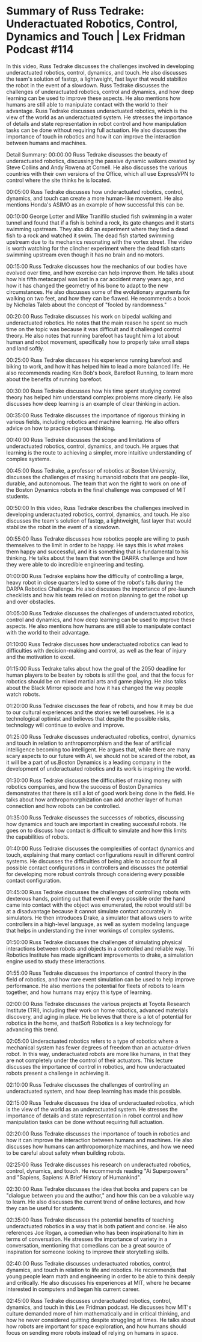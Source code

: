 # Summary of Russ Tedrake: Underactuated Robotics, Control, Dynamics and Touch | Lex Fridman Podcast #114

In this video, Russ Tedrake discusses the challenges involved in developing underactuated robotics, control, dynamics, and touch. He also discusses the team's solution of fastqp, a lightweight, fast layer that would stabilize the robot in the event of a slowdown.
Russ Tedrake discusses the challenges of underactuated robotics, control and dynamics, and how deep learning can be used to improve these aspects. He also mentions how humans are still able to manipulate contact with the world to their advantage.
Russ Tedrake discusses underactuated robotics, which is the view of the world as an underactuated system. He stresses the importance of details and state representation in robot control and how manipulation tasks can be done without requiring full actuation. He also discusses the importance of touch in robotics and how it can improve the interaction between humans and machines.

Detail Summary: 
00:00:00
Russ Tedrake discusses the beauty of underactuated robotics, discussing the passive dynamic walkers created by Steve Collins and Andy Rowena at Cornell. He also discusses the various countries with their own versions of the Office, which all use ExpressVPN to control where the site thinks he is located.

00:05:00
Russ Tedrake discusses how underactuated robotics, control, dynamics, and touch can create a more human-like movement. He also mentions Honda's ASIMO as an example of how successful this can be.

00:10:00
George Lotter and Mike Tranifilo studied fish swimming in a water tunnel and found that if a fish is behind a rock, its gate changes and it starts swimming upstream. They also did an experiment where they tied a dead fish to a rock and watched it swim. The dead fish started swimming upstream due to its mechanics resonating with the vortex street. The video is worth watching for the clincher experiment where the dead fish starts swimming upstream even though it has no brain and no motors.

00:15:00
Russ Tedrake discusses how the mechanics of our bodies have evolved over time, and how exercise can help improve them. He talks about how his fifth metacarpal was lost in a car accident many years ago, and how it has changed the geometry of his bone to adapt to the new circumstances. He also discusses some of the evolutionary arguments for walking on two feet, and how they can be flawed. He recommends a book by Nicholas Taleb about the concept of "fooled by randomness."

00:20:00
Russ Tedrake discusses his work on bipedal walking and underactuated robotics. He notes that the main reason he spent so much time on the topic was because it was difficult and it challenged control theory. He also notes that running barefoot has taught him a lot about human and robot movement, specifically how to properly take small steps and land softly.

00:25:00
Russ Tedrake discusses his experience running barefoot and biking to work, and how it has helped him to lead a more balanced life. He also recommends reading Ken Bob's book, Barefoot Running, to learn more about the benefits of running barefoot.

00:30:00
Russ Tedrake discusses how his time spent studying control theory has helped him understand complex problems more clearly. He also discusses how deep learning is an example of clear thinking in action.

00:35:00
Russ Tedrake discusses the importance of rigorous thinking in various fields, including robotics and machine learning. He also offers advice on how to practice rigorous thinking.

00:40:00
Russ Tedrake discusses the scope and limitations of underactuated robotics, control, dynamics, and touch. He argues that learning is the route to achieving a simpler, more intuitive understanding of complex systems.

00:45:00
Russ Tedrake, a professor of robotics at Boston University, discusses the challenges of making humanoid robots that are people-like, durable, and autonomous. The team that won the right to work on one of the Boston Dynamics robots in the final challenge was composed of MIT students.

00:50:00
In this video, Russ Tedrake describes the challenges involved in developing underactuated robotics, control, dynamics, and touch. He also discusses the team's solution of fastqp, a lightweight, fast layer that would stabilize the robot in the event of a slowdown.

00:55:00
Russ Tedrake discusses how robotics people are willing to push themselves to the limit in order to be happy. He says this is what makes them happy and successful, and it is something that is fundamental to his thinking. He talks about the team that won the DARPA challenge and how they were able to do incredible engineering and testing.

01:00:00
Russ Tedrake explains how the difficulty of controlling a large, heavy robot in close quarters led to some of the robot's falls during the DARPA Robotics Challenge. He also discusses the importance of pre-launch checklists and how his team relied on motion planning to get the robot up and over obstacles.

01:05:00
Russ Tedrake discusses the challenges of underactuated robotics, control and dynamics, and how deep learning can be used to improve these aspects. He also mentions how humans are still able to manipulate contact with the world to their advantage.

01:10:00
Russ Tedrake discusses how underactuated robotics can lead to difficulties with decision-making and control, as well as the fear of injury and the motivation to excel.

01:15:00
Russ Tedrake talks about how the goal of the 2050 deadline for human players to be beaten by robots is still the goal, and that the focus for robotics should be on mixed martial arts and game playing. He also talks about the Black Mirror episode and how it has changed the way people watch robots.

01:20:00
Russ Tedrake discusses the fear of robots, and how it may be due to our cultural experiences and the stories we tell ourselves. He is a technological optimist and believes that despite the possible risks, technology will continue to evolve and improve.

01:25:00
Russ Tedrake discusses underactuated robotics, control, dynamics and touch in relation to anthropomorphism and the fear of artificial intelligence becoming too intelligent. He argues that, while there are many scary aspects to our future with AI, we should not be scared of the robot, as it will be a part of us.Boston Dynamics is a leading company in the development of underactuated robotics and its work is inspiring the world.

01:30:00
Russ Tedrake discusses the difficulties of making money with robotics companies, and how the success of Boston Dynamics demonstrates that there is still a lot of good work being done in the field. He talks about how anthropomorphization can add another layer of human connection and how robots can be controlled.

01:35:00
Russ Tedrake discusses the successes of robotics, discussing how dynamics and touch are important in creating successful robots. He goes on to discuss how contact is difficult to simulate and how this limits the capabilities of robots.

01:40:00
Russ Tedrake discusses the complexities of contact dynamics and touch, explaining that many contact configurations result in different control systems. He discusses the difficulties of being able to account for all possible contact configurations in controllers and discusses the potential for developing more robust controls through considering every possible contact configuration.

01:45:00
Russ Tedrake discusses the challenges of controlling robots with dexterous hands, pointing out that even if every possible order the hand came into contact with the object was enumerated, the robot would still be at a disadvantage because it cannot simulate contact accurately in simulators. He then introduces Drake, a simulator that allows users to write controllers in a high-level language, as well as system modeling language that helps in understanding the inner workings of complex systems.

01:50:00
Russ Tedrake discusses the challenges of simulating physical interactions between robots and objects in a controlled and reliable way. Tri Robotics Institute has made significant improvements to drake, a simulation engine used to study these interactions.

01:55:00
Russ Tedrake discusses the importance of control theory in the field of robotics, and how rare event simulation can be used to help improve performance. He also mentions the potential for fleets of robots to learn together, and how humans may enjoy this type of learning.

02:00:00
Russ Tedrake discusses the various projects at Toyota Research Institute (TRI), including their work on home robotics, advanced materials discovery, and aging in place. He believes that there is a lot of potential for robotics in the home, and thatSoft Robotics is a key technology for advancing this trend.

02:05:00
Underactuated robotics refers to a type of robotics where a mechanical system has fewer degrees of freedom than an actuator-driven robot. In this way, underactuated robots are more like humans, in that they are not completely under the control of their actuators. This lecture discusses the importance of control in robotics, and how underactuated robots present a challenge in achieving it.

02:10:00
Russ Tedrake discusses the challenges of controlling an underactuated system, and how deep learning has made this possible.

02:15:00
Russ Tedrake discusses the idea of underactuated robotics, which is the view of the world as an underactuated system. He stresses the importance of details and state representation in robot control and how manipulation tasks can be done without requiring full actuation.

02:20:00
Russ Tedrake discusses the importance of touch in robotics and how it can improve the interaction between humans and machines. He also discusses how humans can anthropomorphize machines, and how we need to be careful about safety when building robots.

02:25:00
Russ Tedrake discusses his research on underactuated robotics, control, dynamics, and touch. He recommends reading "Ai Superpowers" and "Sapiens, Sapiens: A Brief History of Humankind".

02:30:00
Russ Tedrake discusses the idea that books and papers can be "dialogue between you and the author," and how this can be a valuable way to learn. He also discusses the current trend of online lectures, and how they can be useful for students.

02:35:00
Russ Tedrake discusses the potential benefits of teaching underactuated robotics in a way that is both patient and concise. He also references Joe Rogan, a comedian who has been inspirational to him in terms of conversation. He stresses the importance of variety in a conversation, mentioning that comedians can be a great source of inspiration for someone looking to improve their storytelling skills.

02:40:00
Russ Tedrake discusses underactuated robotics, control, dynamics, and touch in relation to life and robotics. He recommends that young people learn math and engineering in order to be able to think deeply and critically. He also discusses his experiences at MIT, where he became interested in computers and began his current career.

02:45:00
Russ Tedrake discusses underactuated robotics, control, dynamics, and touch in this Lex Fridman podcast. He discusses how MIT's culture demanded more of him mathematically and in critical thinking, and how he never considered quitting despite struggling at times. He talks about how robots are important for space exploration, and how humans should focus on sending more robots instead of relying on humans in space.

